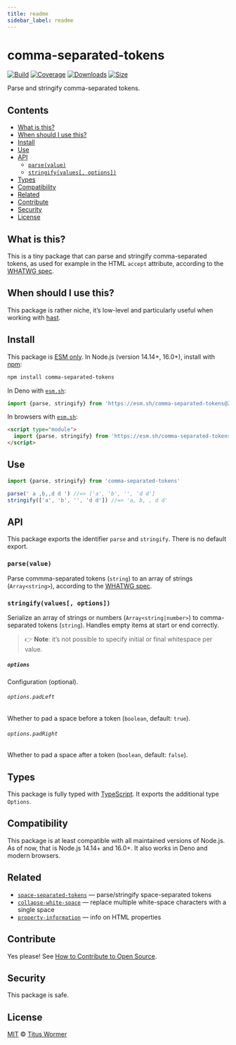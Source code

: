 ```yaml
---
title: readme
sidebar_label: readme
---
```

# comma-separated-tokens

[![Build][build-badge]][build]
[![Coverage][coverage-badge]][coverage]
[![Downloads][downloads-badge]][downloads]
[![Size][size-badge]][size]

Parse and stringify comma-separated tokens.

## Contents

*   [What is this?](#what-is-this)
*   [When should I use this?](#when-should-i-use-this)
*   [Install](#install)
*   [Use](#use)
*   [API](#api)
    *   [`parse(value)`](#parsevalue)
    *   [`stringify(values[, options])`](#stringifyvalues-options)
*   [Types](#types)
*   [Compatibility](#compatibility)
*   [Related](#related)
*   [Contribute](#contribute)
*   [Security](#security)
*   [License](#license)

## What is this?

This is a tiny package that can parse and stringify comma-separated tokens, as
used for example in the HTML `accept` attribute, according to the
[WHATWG spec][spec].

## When should I use this?

This package is rather niche, it’s low-level and particularly useful when
working with [hast][].

## Install

This package is [ESM only][esm].
In Node.js (version 14.14+, 16.0+), install with [npm][]:

```sh
npm install comma-separated-tokens
```

In Deno with [`esm.sh`][esmsh]:

```js
import {parse, stringify} from 'https://esm.sh/comma-separated-tokens@2'
```

In browsers with [`esm.sh`][esmsh]:

```html
<script type="module">
  import {parse, stringify} from 'https://esm.sh/comma-separated-tokens@2?bundle'
</script>
```

## Use

```js
import {parse, stringify} from 'comma-separated-tokens'

parse(' a ,b,,d d ') //=> ['a', 'b', '', 'd d']
stringify(['a', 'b', '', 'd d']) //=> 'a, b, , d d'
```

## API

This package exports the identifier `parse` and `stringify`.
There is no default export.

### `parse(value)`

Parse commma-separated tokens (`string`) to an array of strings
(`Array<string>`), according to the [WHATWG spec][spec].

### `stringify(values[, options])`

Serialize an array of strings or numbers (`Array<string|number>`) to
comma-separated tokens (`string`).
Handles empty items at start or end correctly.

> 👉 **Note**: it’s not possible to specify initial or final whitespace per
> value.

##### `options`

Configuration (optional).

###### `options.padLeft`

Whether to pad a space before a token (`boolean`, default: `true`).

###### `options.padRight`

Whether to pad a space after a token (`boolean`, default: `false`).

## Types

This package is fully typed with [TypeScript][].
It exports the additional type `Options`.

## Compatibility

This package is at least compatible with all maintained versions of Node.js.
As of now, that is Node.js 14.14+ and 16.0+.
It also works in Deno and modern browsers.

## Related

*   [`space-separated-tokens`](https://github.com/wooorm/space-separated-tokens)
    — parse/stringify space-separated tokens
*   [`collapse-white-space`](https://github.com/wooorm/collapse-white-space)
    — replace multiple white-space characters with a single space
*   [`property-information`](https://github.com/wooorm/property-information)
    — info on HTML properties

## Contribute

Yes please!
See [How to Contribute to Open Source][contribute].

## Security

This package is safe.

## License

[MIT][license] © [Titus Wormer][author]

<!-- Definitions -->

[build-badge]: https://github.com/wooorm/comma-separated-tokens/workflows/main/badge.svg

[build]: https://github.com/wooorm/comma-separated-tokens/actions

[coverage-badge]: https://img.shields.io/codecov/c/github/wooorm/comma-separated-tokens.svg

[coverage]: https://codecov.io/github/wooorm/comma-separated-tokens

[downloads-badge]: https://img.shields.io/npm/dm/comma-separated-tokens.svg

[downloads]: https://www.npmjs.com/package/comma-separated-tokens

[size-badge]: https://img.shields.io/bundlephobia/minzip/comma-separated-tokens.svg

[size]: https://bundlephobia.com/result?p=comma-separated-tokens

[npm]: https://docs.npmjs.com/cli/install

[esm]: https://gist.github.com/sindresorhus/a39789f98801d908bbc7ff3ecc99d99c

[esmsh]: https://esm.sh

[typescript]: https://www.typescriptlang.org

[contribute]: https://opensource.guide/how-to-contribute/

[license]: license

[author]: https://wooorm.com

[spec]: https://html.spec.whatwg.org/multipage/common-microsyntaxes.html#comma-separated-tokens

[hast]: https://github.com/syntax-tree/hast

